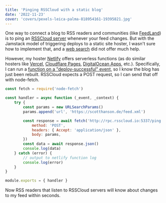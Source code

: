 ```yaml
---
title: 'Pinging RSSCloud with a static blog'
date: '2022-11-23'
cover: 'covers/pexels-leica-palma-818954161-19395821.jpg'
---
```


One way to connect a blog to RSS readers and communities (like [FeedLand](http://feedland.org)) is to ping an [RSSCloud server](http://rpc.rsscloud.io:5337/docs) whenever your feed changes. But with the Jamstack model of triggering deploys to a static site hoster, I wasn't sure how to implement that, and a [web search](https://duckduckgo.com/?q=jamstack+rsscloud) did not offer much help.

H﻿owever, my hoster [Netlify](https://www.netlify.com/) offers serverless functions (as do similar hosters like [Vercel](https://vercel.com/), [Cloudflare Pages](https://pages.cloudflare.com/), [DigitalOcean Apps](https://www.digitalocean.com/products/app-platform), etc.). Specifically, I can run a [function on a "deploy-successful" event,](https://docs.netlify.com/functions/trigger-on-events/) so I know the blog has just been rebuilt. RSSCloud expects a POST request, so I can send that off with node-fetch.

```js
const fetch = require('node-fetch')

const handler = async function (_event, _context) {
    try {
        const params = new URLSearchParams()
        params.append('url', 'https://scotthanson.de/feed.xml')

        const response = await fetch('http://rpc.rsscloud.io:5337/ping', {
            method: 'POST',
            headers: { Accept: 'application/json' },
            body: params,
        })
        const data = await response.json()
        console.log(data)
    } catch (error) {
        // output to netlify function log
        console.log(error)
    }
}

module.exports = { handler }
```

Now RSS readers that listen to RSSCloud servers will know about changes to my feed within seconds.
